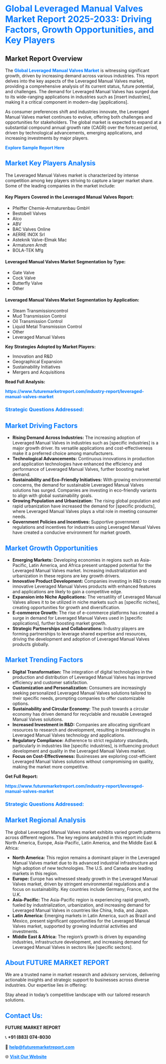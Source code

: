 <h1 style="color: #007BFF;">Global Leveraged Manual Valves Market Report 2025-2033: Driving Factors, Growth Opportunities, and Key Players</h1>

<section id="overview">
<h2>Market Report Overview</h2>
<p>The <a href="https://www.futuremarketreport.com/industry-report/leveraged-manual-valves-market" style="color: #007BFF; text-decoration: none;"><strong>Global Leveraged Manual Valves Market</strong></a> is witnessing significant growth, driven by increasing demand across various industries. This report delves into the key aspects of the Leveraged Manual Valves market, providing a comprehensive analysis of its current status, future potential, and challenges. The demand for Leveraged Manual Valves has surged due to its wide-ranging applications in industries such as [insert industries], making it a critical component in modern-day [applications].</p>
<p>As consumer preferences shift and industries innovate, the Leveraged Manual Valves market continues to evolve, offering both challenges and opportunities for stakeholders. The global market is expected to expand at a substantial compound annual growth rate (CAGR) over the forecast period, driven by technological advancements, emerging applications, and increasing investments by major players.</p>
</section>

<section id="overview">
<p><a href="https://www.futuremarketreport.com/request-sample/reportId=124821" style="color: #007BFF; text-decoration: none;"><strong>Explore Sample Report Here</strong></a></p>
</section>

<section id="key-players">
<h2 style="color: #007BFF;">Market Key Players Analysis</h2>
<p>The Leveraged Manual Valves market is characterized by intense competition among key players striving to capture a larger market share. Some of the leading companies in the market include:</p>
<h4>Key Players Covered in the Leveraged Manual Valves Report:</h4>
<ul><li>Pfeiffer Chemie-Armaturenbau GmbH</li><li>Bestobell Valves</li><li>Alco</li><li>ABV</li><li>BAC Valves Online</li><li>AERRE INOX Srl</li><li>Asteknik Valve-Elmak Mac</li><li>Armaturen Arndt</li><li>BOLA-TEK Mfg</li></ul>
<h4>Leveraged Manual Valves Market Segmentation by Type:</h4>
<ul><li>Gate Valve</li><li>Cock Valve</li><li>Butterfly Valve</li><li>Other</li></ul>

<h4>Leveraged Manual Valves Market Segmentation by Application:</h4>
<ul><li>Steam Transmissioncontrol</li><li>Mud Transmission Control</li><li>Oil Transmission Control</li><li>Liquid Metal Transmission Control</li><li>Other</li><li>Leveraged Manual Valves</li></ul>
<p><strong>Key Strategies Adopted by Market Players:</strong></p>
<ul>
<li>Innovation and R&D</li>
<li>Geographical Expansion</li>
<li>Sustainability Initiatives</li>
<li>Mergers and Acquisitions</li>
</ul>
</section>

<section>
<p><strong>Read Full Analysis: </strong></p><a href="https://www.futuremarketreport.com/industry-report/leveraged-manual-valves-market" style="color: #007BFF; text-decoration: none;"><strong>https://www.futuremarketreport.com/industry-report/leveraged-manual-valves-market</strong></a>
<h3 style="color: #007BFF;">Strategic Questions Addressed:</h3>
</section>

<section id="driving-factors">
<h2 style="color: #007BFF;">Market Driving Factors</h2>
<ul>
<li><strong>Rising Demand Across Industries:</strong> The increasing adoption of Leveraged Manual Valves in industries such as [specific industries] is a major growth driver. Its versatile applications and cost-effectiveness make it a preferred choice among manufacturers.</li>
<li><strong>Technological Advancements:</strong> Continuous innovations in production and application technologies have enhanced the efficiency and performance of Leveraged Manual Valves, further boosting market demand.</li>
<li><strong>Sustainability and Eco-Friendly Initiatives:</strong> With growing environmental concerns, the demand for sustainable Leveraged Manual Valves solutions has surged. Companies are investing in eco-friendly variants to align with global sustainability goals.</li>
<li><strong>Growing Population and Urbanization:</strong> The rising global population and rapid urbanization have increased the demand for [specific products], where Leveraged Manual Valves plays a vital role in meeting consumer needs.</li>
<li><strong>Government Policies and Incentives:</strong> Supportive government regulations and incentives for industries using Leveraged Manual Valves have created a conducive environment for market growth.</li>
</ul>
</section>

<section id="growth-opportunities">
<h2 style="color: #007BFF;">Market Growth Opportunities</h2>
<ul>
<li><strong>Emerging Markets:</strong> Developing economies in regions such as Asia-Pacific, Latin America, and Africa present untapped potential for the Leveraged Manual Valves market. Increasing industrialization and urbanization in these regions are key growth drivers.</li>
<li><strong>Innovative Product Development:</strong> Companies investing in R&D to create innovative Leveraged Manual Valves products with enhanced features and applications are likely to gain a competitive edge.</li>
<li><strong>Expansion into Niche Applications:</strong> The versatility of Leveraged Manual Valves allows it to be utilized in niche markets such as [specific niches], creating opportunities for growth and diversification.</li>
<li><strong>E-commerce Growth:</strong> The rise of e-commerce platforms has created a surge in demand for Leveraged Manual Valves used in [specific applications], further boosting market growth.</li>
<li><strong>Strategic Partnerships and Collaborations:</strong> Industry players are forming partnerships to leverage shared expertise and resources, driving the development and adoption of Leveraged Manual Valves products globally.</li>
</ul>
</section>

<section id="trending-factors">
<h2 style="color: #007BFF;">Market Trending Factors</h2>
<ul>
<li><strong>Digital Transformation:</strong> The integration of digital technologies in the production and distribution of Leveraged Manual Valves has improved efficiency and customer satisfaction.</li>
<li><strong>Customization and Personalization:</strong> Consumers are increasingly seeking personalized Leveraged Manual Valves solutions tailored to their specific needs, prompting companies to offer customizable options.</li>
<li><strong>Sustainability and Circular Economy:</strong> The push towards a circular economy has driven demand for recyclable and reusable Leveraged Manual Valves solutions.</li>
<li><strong>Increased Investment in R&D:</strong> Companies are allocating significant resources to research and development, resulting in breakthroughs in Leveraged Manual Valves technology and applications.</li>
<li><strong>Regulatory Compliance:</strong> Adherence to strict regulatory standards, particularly in industries like [specific industries], is influencing product development and quality in the Leveraged Manual Valves market.</li>
<li><strong>Focus on Cost-Effectiveness:</strong> Businesses are exploring cost-efficient Leveraged Manual Valves solutions without compromising on quality, making the market more competitive.</li>
</ul>
</section>

<section>
<p><strong>Get Full Report: </strong></p><a href="https://www.futuremarketreport.com/industry-report/leveraged-manual-valves-market" style="color: #007BFF; text-decoration: none;"><strong>https://www.futuremarketreport.com/industry-report/leveraged-manual-valves-market</strong></a>
<h3 style="color: #007BFF;">Strategic Questions Addressed:</h3>
</section>


<section id="regional-analysis">
<h2 style="color: #007BFF;">Market Regional Analysis</h2>
<p>The global Leveraged Manual Valves market exhibits varied growth patterns across different regions. The key regions analyzed in this report include North America, Europe, Asia-Pacific, Latin America, and the Middle East & Africa:</p>
<ul>
<li><strong>North America:</strong> This region remains a dominant player in the Leveraged Manual Valves market due to its advanced industrial infrastructure and high adoption of new technologies. The U.S. and Canada are leading markets in this region.</li>
<li><strong>Europe:</strong> Europe has witnessed steady growth in the Leveraged Manual Valves market, driven by stringent environmental regulations and a focus on sustainability. Key countries include Germany, France, and the U.K.</li>
<li><strong>Asia-Pacific:</strong> The Asia-Pacific region is experiencing rapid growth, fueled by industrialization, urbanization, and increasing demand for Leveraged Manual Valves in countries like China, India, and Japan.</li>
<li><strong>Latin America:</strong> Emerging markets in Latin America, such as Brazil and Mexico, present significant opportunities for the Leveraged Manual Valves market, supported by growing industrial activities and investments.</li>
<li><strong>Middle East & Africa:</strong> The region’s growth is driven by expanding industries, infrastructure development, and increasing demand for Leveraged Manual Valves in sectors like [specific sectors].</li>
</ul>
</section>

<footer>
<h2 style="color: #007BFF;">About FUTURE MARKET REPORT</h2>
<p>We are a trusted name in market research and advisory services, delivering actionable insights and strategic support to businesses across diverse industries. Our expertise lies in offering:</p>

<p>Stay ahead in today’s competitive landscape with our tailored research solutions.</p>

<h2 style="color: #007BFF;">Contact Us:</h2>
<p><strong>FUTURE MARKET REPORT</strong></p>
<p>📞 <strong>+91 (883) 074-8030</strong></p>
<p>📧 <strong><a href="mailto:help@futuremarketreport.com" style="color: #007BFF;">help@futuremarketreport.com</a></strong></p>
<p>🌐 <strong><a href="https://www.futuremarketreport.com/" style="color: #007BFF;">Visit Our Website</a></strong></p>
</footer>